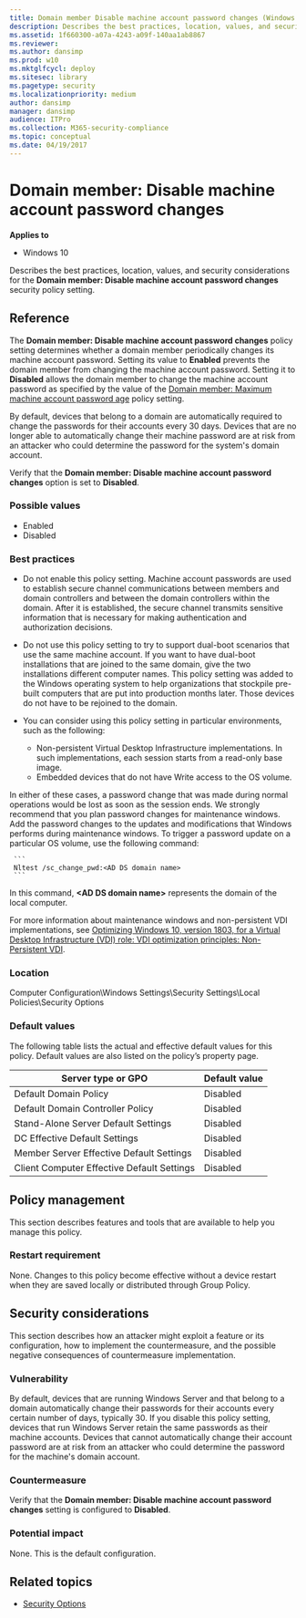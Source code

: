 ```yaml
---
title: Domain member Disable machine account password changes (Windows 10)
description: Describes the best practices, location, values, and security considerations for the Domain member Disable machine account password changes security policy setting.
ms.assetid: 1f660300-a07a-4243-a09f-140aa1ab8867
ms.reviewer: 
ms.author: dansimp
ms.prod: w10
ms.mktglfcycl: deploy
ms.sitesec: library
ms.pagetype: security
ms.localizationpriority: medium
author: dansimp
manager: dansimp
audience: ITPro
ms.collection: M365-security-compliance
ms.topic: conceptual
ms.date: 04/19/2017
---
```


# Domain member: Disable machine account password changes

**Applies to**
-   Windows 10

Describes the best practices, location, values, and security considerations for the **Domain member: Disable machine account password changes** security policy setting.

## Reference

The **Domain member: Disable machine account password changes** policy setting determines whether a domain member periodically changes its machine account password. Setting its value to **Enabled** prevents the domain member from changing the machine account password. Setting it to **Disabled** allows the domain member to change the machine account password as specified by the value of the [Domain member: Maximum machine account password age](domain-member-maximum-machine-account-password-age.md) policy setting. 

By default, devices that belong to a domain are automatically required to change the passwords for their accounts every 30 days. Devices that are no longer able to automatically change their machine password are at risk from an attacker who could determine the password for the system's domain account.

Verify that the **Domain member: Disable machine account password changes** option is set to **Disabled**.

### Possible values

-   Enabled
-   Disabled

### Best practices

- Do not enable this policy setting. Machine account passwords are used to establish secure channel communications between members and domain controllers and between the domain controllers within the domain. After it is established, the secure channel transmits sensitive information that is necessary for making authentication and authorization decisions.
- Do not use this policy setting to try to support dual-boot scenarios that use the same machine account. If you want to have dual-boot installations that are joined to the same domain, give the two installations different computer names. This policy setting was added to the Windows operating system to help organizations that stockpile pre-built computers that are put into production months later. Those devices do not have to be rejoined to the domain.
- You can consider using this policy setting in particular environments, such as the following:

     - Non-persistent Virtual Desktop Infrastructure implementations. In such implementations, each session starts from a read-only base image.
     - Embedded devices that do not have Write access to the OS volume.  
  
In either of these cases, a password change that was made during normal operations would be lost as soon as the session ends. We strongly recommend that you plan password changes for maintenance windows. Add the password changes to the updates and modifications that Windows performs during maintenance windows. To trigger a password update on a particular OS volume, use the following command:

     ```
     Nltest /sc_change_pwd:<AD DS domain name>
     ```
In this command, **\<AD DS domain name\>** represents the domain of the local computer. 

For more information about maintenance windows and non-persistent VDI implementations, see [Optimizing Windows 10, version 1803, for a Virtual Desktop Infrastructure (VDI) role: VDI optimization principles: Non-Persistent VDI](/windows-server/remote/remote-desktop-services/rds-vdi-recommendations-1803#vdi-optimization-principles).

### Location

Computer Configuration\\Windows Settings\\Security Settings\\Local Policies\\Security Options

### Default values

The following table lists the actual and effective default values for this policy. Default values are also listed on the policy’s property page.

| Server type or GPO | Default value | 
| - | - |
| Default Domain Policy | Disabled | 
| Default Domain Controller Policy | Disabled| 
| Stand-Alone Server Default Settings | Disabled| 
| DC Effective Default Settings | Disabled| 
| Member Server Effective Default Settings | Disabled| 
| Client Computer Effective Default Settings | Disabled| 
 
## Policy management

This section describes features and tools that are available to help you manage this policy.

### Restart requirement

None. Changes to this policy become effective without a device restart when they are saved locally or distributed through Group Policy.

## Security considerations

This section describes how an attacker might exploit a feature or its configuration, how to implement the countermeasure, and the possible negative consequences of countermeasure implementation.

### Vulnerability

By default, devices that are running Windows Server and that belong to a domain automatically change their passwords for their accounts every certain number of days, typically 30. If you disable this policy setting, devices that run Windows Server retain the same passwords as their machine accounts. Devices that cannot automatically change their account password are at risk from an attacker who could determine the password for the machine's domain account.

### Countermeasure

Verify that the **Domain member: Disable machine account password changes** setting is configured to **Disabled**.

### Potential impact

None. This is the default configuration.

## Related topics

- [Security Options](security-options.md)
